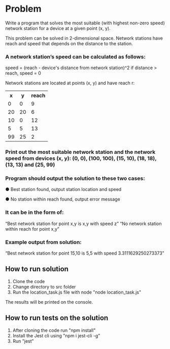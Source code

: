 <h1>Problem</h1> 
<p>Write a program that solves the most suitable (with highest non-zero speed) network station for a device at a given point (x, y). </p>
<p>This problem can be solved in 2-dimensional space. Network stations have reach and speed that depends on the distance to the station.</p>

### A network station’s speed can be calculated as follows:

<p>speed = (reach - device's distance from network station)^2 if distance > reach, speed = 0 </p>
<p>Network stations are located at points (x, y) and have reach r: </p>
<table>
<tr>
<th>x</th>
<th>y</th>
<th>reach</th>
</tr>

<tr>
<td>0</td>
<td>0</td>
<td>9</td>
</tr>

<tr>
<td>20</td>
<td>20</td>
<td>6</td>
</tr>

<tr>
<td>10</td>
<td>0</td>
<td>12</td>
</tr>

<tr>
<td>5</td>
<td>5</td>
<td>13</td>
</tr>

<tr>
<td>99</td>
<td>25</td>
<td>2</td>
</tr>

</table>

### Print out the most suitable network station and the network speed from devices (x, y): (0, 0), (100, 100), (15, 10), (18, 18), (13, 13) and (25, 99)

### Program should output the solution to these two cases:

<p>● Best station found, output station location and speed</p>
<p>● No station within reach found, output error message</p>
<h3>It can be in the form of:</h3>
<span>“Best network station for point x,y is x,y with speed z” “No network station within reach for point x,y”</span>
<h3>Example output from solution:</h3>
<span>“Best network station for point 15,10 is 5,5 with speed 3.3111629250273373”</span>



## How to run solution

1. Clone the code
2. Change directory to src folder
3. Run the location_task.js file with node "node location_task.js"

The results will be printed on the console.

## How to run tests on the solution

1. After cloning the code run "npm install"
2. Install the Jest cli using "npm i jest-cli -g"
3. Run "jest"
